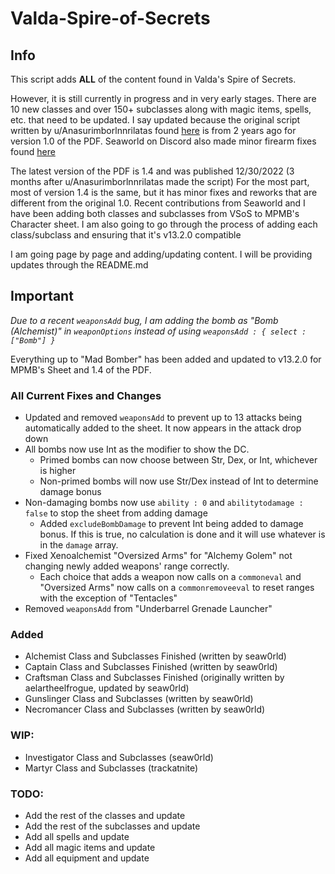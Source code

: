 # Valda-Spire-of-Secrets

## Info
This script adds **ALL** of the content found in Valda's Spire of Secrets.

However, it is still currently in progress and in very early stages.
There are 10 new classes and over 150+ subclasses along with magic items, spells, etc. that need to be updated.
I say updated because the original script written by u/Anasurimborlnnrilatas found [here](https://pastebin.com/GwU8JnCM) is from 2 years ago for version 1.0 of the PDF.
Seaworld on Discord also made minor firearm fixes found [here](https://pastebin.com/GwU8JnCM)

The latest version of the PDF is 1.4 and was published 12/30/2022 (3 months after u/Anasurimborlnnrilatas made the script)
For the most part, most of version 1.4 is the same, but it has minor fixes and reworks that are different from the original 1.0.
Recent contributions from Seaworld and I have been adding both classes and subclasses from VSoS to MPMB's Character sheet. 
I am also going to go through the process of adding each class/subclass and ensuring that it's v13.2.0 compatible

I am going page by page and adding/updating content. I will be providing updates through the README.md 

## Important

*Due to a recent `weaponsAdd` bug, I am adding the bomb as "Bomb (Alchemist)" in `weaponOptions` instead of using `weaponsAdd : { select : ["Bomb"] }`*

Everything up to "Mad Bomber" has been added and updated to v13.2.0 for MPMB's Sheet and 1.4 of the PDF.

### All Current Fixes and Changes
  - Updated and removed `weaponsAdd` to prevent up to 13 attacks being automatically added to the sheet. It now appears in the attack drop down
  - All bombs now use Int as the modifier to show the DC. 
    - Primed bombs can now choose between Str, Dex, or Int, whichever is higher
    - Non-primed bombs will now use Str/Dex instead of Int to determine damage bonus
  - Non-damaging bombs now use `ability : 0` and `abilitytodamage : false` to stop the sheet from adding damage
    - Added `excludeBombDamage` to prevent Int being added to damage bonus. If this is true, no calculation is done and it will use whatever is in the `damage` array.
  - Fixed Xenoalchemist "Oversized Arms" for "Alchemy Golem" not changing newly added weapons' range correctly.
    - Each choice that adds a weapon now calls on a `commoneval` and "Oversized Arms" now calls on a `commonremoveeval` to reset ranges with the exception of "Tentacles"
  - Removed `weaponsAdd` from "Underbarrel Grenade Launcher"

### Added
  - Alchemist Class and Subclasses Finished (written by seaw0rld)
  - Captain Class and Subclasses Finished (written by seaw0rld)
  - Craftsman Class and Subclasses Finished (originally written by aelartheelfrogue, updated by seaw0rld)
  - Gunslinger Class and Subclasses (written by seaw0rld)
  - Necromancer Class and Subclasses (written by seaw0rld)
### WIP: 
  - Investigator Class and Subclasses (seaw0rld)
  - Martyr Class and Subclasses (trackatnite)

### TODO: 
  - Add the rest of the classes and update
  - Add the rest of the subclasses and update
  - Add all spells and update
  - Add all magic items and update
  - Add all equipment and update
